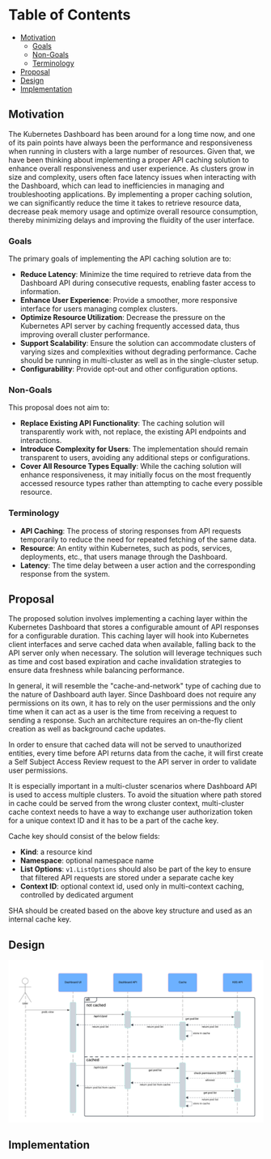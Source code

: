 # Table of Contents
- [Motivation](#motivation)
  - [Goals](#goals)
  - [Non-Goals](#non-goals)
  - [Terminology](#terminology)
- [Proposal](#proposal)
- [Design](#design)
- [Implementation](#implementation)

## Motivation
The Kubernetes Dashboard has been around for a long time now, and one of its pain points have always been the performance and responsiveness when running in clusters with a large number of resources. Given that, we have been thinking about implementing a proper API caching solution to enhance overall responsiveness and user experience. As clusters grow in size and complexity, users often face latency issues when interacting with the Dashboard, which can lead to inefficiencies in managing and troubleshooting applications. By implementing a proper caching solution, we can significantly reduce the time it takes to retrieve resource data, decrease peak memory usage and optimize overall resource consumption, thereby minimizing delays and improving the fluidity of the user interface.

### Goals
The primary goals of implementing the API caching solution are to:
- **Reduce Latency**: Minimize the time required to retrieve data from the Dashboard API during consecutive requests, enabling faster access to information.
- **Enhance User Experience**: Provide a smoother, more responsive interface for users managing complex clusters.
- **Optimize Resource Utilization**: Decrease the pressure on the Kubernetes API server by caching frequently accessed data, thus improving overall cluster performance.
- **Support Scalability**: Ensure the solution can accommodate clusters of varying sizes and complexities without degrading performance. Cache should be running in multi-cluster as well as in the single-cluster setup.
- **Configurability**: Provide opt-out and other configuration options.

### Non-Goals
This proposal does not aim to:

- **Replace Existing API Functionality**: The caching solution will transparently work with, not replace, the existing API endpoints and interactions.
- **Introduce Complexity for Users**: The implementation should remain transparent to users, avoiding any additional steps or configurations.
- **Cover All Resource Types Equally**: While the caching solution will enhance responsiveness, it may initially focus on the most frequently accessed resource types rather than attempting to cache every possible resource.

### Terminology
- **API Caching**: The process of storing responses from API requests temporarily to reduce the need for repeated fetching of the same data.
- **Resource**: An entity within Kubernetes, such as pods, services, deployments, etc., that users manage through the Dashboard.
- **Latency**: The time delay between a user action and the corresponding response from the system.

## Proposal
The proposed solution involves implementing a caching layer within the Kubernetes Dashboard that stores a configurable amount of API responses for a configurable duration. This caching layer will hook into Kubernetes client interfaces and serve cached data when available, falling back to the API server only when necessary. The solution will leverage techniques such as time and cost based expiration and cache invalidation strategies to ensure data freshness while balancing performance. 

In general, it will resemble the "cache-and-network" type of caching due to the nature of Dashboard auth layer. Since Dashboard does not require any permissions on its own, it has to rely on the user permissions and the only time when it can act as a user is the time from receiving a request to sending a response. Such an architecture requires an on-the-fly client creation as well as background cache updates.

In order to ensure that cached data will not be served to unauthorized entities, every time before API returns data from the cache, it will first create a Self Subject Access Review request to the API server in order to validate user permissions. 

It is especially important in a multi-cluster scenarios where Dashboard API is used to access multiple clusters. To avoid the situation where path stored in cache could be served from the wrong cluster context, multi-cluster cache context needs to have a way to exchange user authorization token for a unique context ID and it has to be a part of the cache key.

Cache key should consist of the below fields:
- **Kind**: a resource kind
- **Namespace**: optional namespace name
- **List Options**: `v1.ListOptions` should also be part of the key to ensure that filtered API requests are stored under a separate cache key
- **Context ID**: optional context id, used only in multi-context caching, controlled by dedicated argument

SHA should be created based on the above key structure and used as an internal cache key.

## Design
[//]: # (The design of the API caching solution consists of the following components:)

[//]: # ()
[//]: # (Cache Layer: A memory-based or distributed caching solution that stores API responses for quick retrieval.)

[//]: # (Request Interception: Middleware to intercept API requests and determine whether to serve cached data or make a fresh API call.)

[//]: # (Cache Configuration: Settings to define caching policies, including expiration times, resource types to cache, and invalidation triggers.)

[//]: # (Monitoring and Metrics: Tools to track cache hit/miss ratios, response times, and overall performance, enabling ongoing optimization.)

[//]: # (By implementing this design, the Kubernetes Dashboard can significantly improve its responsiveness, leading to a more efficient and enjoyable user experience.)

![Cache Sequence Diagram](../images/cache-sequence-diagram.png)

## Implementation
